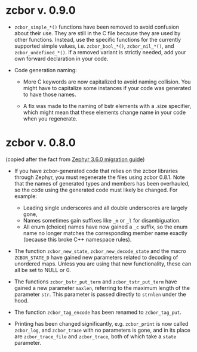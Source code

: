 # zcbor v. 0.9.0

* `zcbor_simple_*()` functions have been removed to avoid confusion about their use.
  They are still in the C file because they are used by other functions.
  Instead, use the specific functions for the currently supported simple values, i.e.
  `zcbor_bool_*()`, `zcbor_nil_*()`, and `zcbor_undefined_*()`.
  If a removed variant is strictly needed, add your own forward declaration in your code.

* Code generation naming:

  * More C keywords are now capitalized to avoid naming collision.
    You might have to capitalize some instances if your code was generated to have those names.

  * A fix was made to the naming of bstr elements with a .size specifier, which might mean that these elements change name in your code when you regenerate.


# zcbor v. 0.8.0

(copied after the fact from [Zephyr 3.6.0 migration guide](https://github.com/zephyrproject-rtos/zephyr/blob/v3.6.0/doc/releases/migration-guide-3.6.rst))

* If you have zcbor-generated code that relies on the zcbor libraries through Zephyr, you must
  regenerate the files using zcbor 0.8.1. Note that the names of generated types and members has
  been overhauled, so the code using the generated code must likely be changed.
  For example:

  * Leading single underscores and all double underscores are largely gone,
  * Names sometimes gain suffixes like ``_m`` or ``_l`` for disambiguation.
  * All enum (choice) names have now gained a ``_c`` suffix, so the enum name no longer matches
    the corresponding member name exactly (because this broke C++ namespace rules).

* The function `zcbor_new_state`, `zcbor_new_decode_state` and the macro
  `ZCBOR_STATE_D` have gained new parameters related to decoding of unordered maps.
  Unless you are using that new functionality, these can all be set to NULL or 0.

* The functions `zcbor_bstr_put_term` and `zcbor_tstr_put_term` have gained a new
  parameter ``maxlen``, referring to the maximum length of the parameter ``str``.
  This parameter is passed directly to `strnlen` under the hood.

* The function `zcbor_tag_encode` has been renamed to `zcbor_tag_put`.

* Printing has been changed significantly, e.g. `zcbor_print` is now called
  `zcbor_log`, and `zcbor_trace` with no parameters is gone, and in its place are
  `zcbor_trace_file` and `zcbor_trace`, both of which take a ``state`` parameter.
